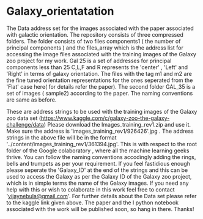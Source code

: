 # Galaxy_orientatation
The Data address set for the images associated with the paper associated with galactic orientation. The repository consists of three compressed folders. The folder consists of two files components1 ( the number of principal components ) and the files_array which is the address list for accessing the image files associated with the training images of the Galaxy zoo project for my work. Gal 25 is a set of addresses for principal components less than 25 C,L,F and R represents the 'center' , 'Left' and 'Right' in terms of galaxy orientation. The files with the tag m1 and m2 are the fine tuned orientation representations for the ones seperated from the 'Flat' case here( for details refer the paper). The second folder GAL_35 is a set of images ( sample2) according to the paper. The naming conventions are same as before.

These are address strings to be used with the training images of the Galaxy zoo data set (https://www.kaggle.com/c/galaxy-zoo-the-galaxy-challenge/data) Please download the Images_training_rev1.zip and use it. Make sure the address is 'images_training_rev1/926426'.jpg . The address strings in the above file will be in the format '../content/images_training_rev1/361394.jpg'. This is with respect to the root folder of the Google colaboratory , where all the machine learning geeks thrive. You can follow the naming conventions accodingly adding the rings, bells and trumpets as per your requirement. If you feel fastidious enough please seperate the 'Galaxy_ID' at the end of the strings and this can be used to access the Galaxy as per the Galaxy ID of the Galaxy zoo project, which is in simple terms the name of the Galaxy images. If you need any help with this or wish to colaborate in this work feel free to contact 'vijaynebula@gmail.com'. For further details about the Data set please refer to the kaggle link given above. The paper and the I python notebook associated with the work will be published soon, so hang in there.  Thanks! 

